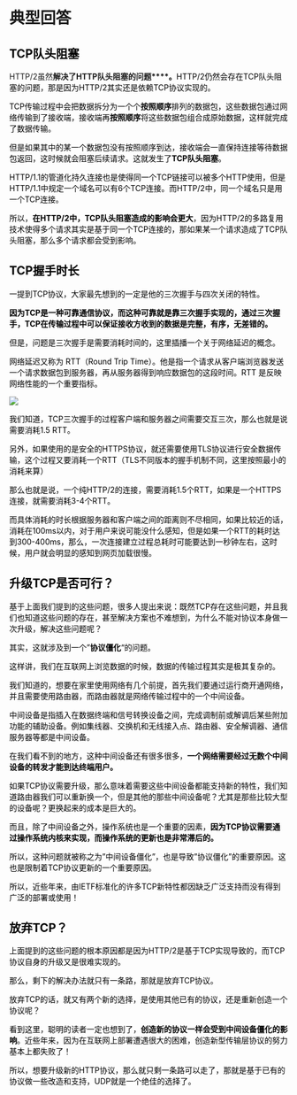 # 典型回答
<font style="color:#000000;"></font>

## <font style="color:#000000;">TCP队头阻塞</font>
<font style="color:#000000;"></font>

HTTP/2虽然**解决了HTTP队头阻塞的问题****<font style="color:#000000;">。</font>**<font style="color:#000000;">HTTP/2仍然会存在TCP队头阻塞的问题，那是因为HTTP/2其实还是依赖TCP协议实现的。</font>

<font style="color:#000000;"></font>

<font style="color:#000000;">TCP传输过程中会把数据拆分为一个个</font>**<font style="color:#000000;">按照顺序</font>**<font style="color:#000000;">排列的数据包，这些数据包通过网络传输到了接收端，接收端再</font>**<font style="color:#000000;">按照顺序</font>**<font style="color:#000000;">将这些数据包组合成原始数据，这样就完成了数据传输。</font>

<font style="color:#000000;"></font>

<font style="color:#000000;">但是如果其中的某一个数据包没有按照顺序到达，接收端会一直保持连接等待数据包返回，这时候就会阻塞后续请求。这就发生了</font>**<font style="color:#000000;">TCP队头阻塞</font>**<font style="color:#000000;">。</font>

<font style="color:#000000;"></font>

<font style="color:#000000;">HTTP/1.1的管道化持久连接也是使得同一个TCP链接可以被多个HTTP使用，但是HTTP/1.1中规定一个域名可以有6个TCP连接。而HTTP/2中，同一个域名只是用一个TCP连接。</font>

<font style="color:#000000;"></font>

<font style="color:#000000;">所以，</font>**<font style="color:#000000;">在HTTP/2中，TCP队头阻塞造成的影响会更大</font>**<font style="color:#000000;">，因为HTTP/2的多路复用技术使得多个请求其实是基于同一个TCP连接的，那如果某一个请求造成了TCP队头阻塞，那么多个请求都会受到影响。</font>

<font style="color:#000000;"></font>

## <font style="color:#000000;">TCP握手时长</font>
<font style="color:#000000;"></font>

<font style="color:#000000;">一提到TCP协议，大家最先想到的一定是他的三次握手与四次关闭的特性。</font>

<font style="color:#000000;"></font>

**<font style="color:#000000;">因为TCP是一种可靠通信协议，而这种可靠就是靠三次握手实现的，通过三次握手，TCP在传输过程中可以保证接收方收到的数据是完整，有序，无差错的。</font>**

**<font style="color:#000000;"></font>**

<font style="color:#000000;">但是，问题是三次握手是需要消耗时间的，这里插播一个关于网络延迟的概念。</font>

<font style="color:#000000;"></font>

<font style="color:#000000;">网络延迟又称为 RTT（Round Trip Time）。他是指一个请求从客户端浏览器发送一个请求数据包到服务器，再从服务器得到响应数据包的这段时间。RTT 是反映网络性能的一个重要指标。</font>

![](https://cdn.nlark.com/yuque/0/2022/jpeg/5378072/1668598284247-2d3cb263-0414-428a-81f2-eeebbb40b444.jpeg)

<font style="color:#000000;">我们知道，TCP三次握手的过程客户端和服务器之间需要交互三次，那么也就是说需要消耗1.5 RTT。</font>

<font style="color:#000000;"></font>

<font style="color:#000000;">另外，如果使用的是安全的HTTPS协议，就还需要使用TLS协议进行安全数据传输，这个过程又要消耗一个RTT（TLS不同版本的握手机制不同，这里按照最小的消耗来算）</font>

<font style="color:#000000;"></font>

<font style="color:#000000;">那么也就是说，一个纯HTTP/2的连接，需要消耗1.5个RTT，如果是一个HTTPS连接，就需要消耗3-4个RTT。</font>

<font style="color:#000000;"></font>

<font style="color:#000000;">而具体消耗的时长根据服务器和客户端之间的距离则不尽相同，如果比较近的话，消耗在100ms以内，对于用户来说可能没什么感知，但是如果一个RTT的耗时达到300-400ms，那么，一次连接建立过程总耗时可能要达到一秒钟左右，这时候，用户就会明显的感知到网页加载很慢。</font>

<font style="color:#000000;"></font>

## <font style="color:#000000;">升级TCP是否可行？</font>
<font style="color:#000000;">基于上面我们提到的这些问题，很多人提出来说：既然TCP存在这些问题，并且我们也知道这些问题的存在，甚至解决方案也不难想到，为什么不能对协议本身做一次升级，解决这些问题呢？</font>

<font style="color:#000000;"></font>

<font style="color:#000000;">其实，这就涉及到一个”</font>**<font style="color:#000000;">协议僵化</font>**<font style="color:#000000;">“的问题。</font>

<font style="color:#000000;"></font>

<font style="color:#000000;">这样讲，我们在互联网上浏览数据的时候，数据的传输过程其实是极其复杂的。</font>

<font style="color:#000000;"></font>

<font style="color:#000000;">我们知道的，想要在家里使用网络有几个前提，首先我们要通过运行商开通网络，并且需要使用路由器，而路由器就是网络传输过程中的一个中间设备。</font>

<font style="color:#000000;"></font>

<font style="color:#000000;">中间设备是指插入在数据终端和信号转换设备之间，完成调制前或解调后某些附加功能的辅助设备。例如集线器、交换机和无线接入点、路由器、安全解调器、通信服务器等都是中间设备。</font>

<font style="color:#000000;"></font>

<font style="color:#000000;">在我们看不到的地方，这种中间设备还有很多很多，</font>**<font style="color:#000000;">一个网络需要经过无数个中间设备的转发才能到达终端用户。</font>**

**<font style="color:#000000;"></font>**

<font style="color:#000000;">如果TCP协议需要升级，那么意味着需要这些中间设备都能支持新的特性，我们知道路由器我们可以重新换一个，但是其他的那些中间设备呢？尤其是那些比较大型的设备呢？更换起来的成本是巨大的。</font>

<font style="color:#000000;"></font>

<font style="color:#000000;">而且，除了中间设备之外，操作系统也是一个重要的因素，</font>**<font style="color:#000000;">因为TCP协议需要通过操作系统内核来实现，而操作系统的更新也是非常滞后的。</font>**

**<font style="color:#000000;"></font>**

<font style="color:#000000;">所以，这种问题就被称之为”中间设备僵化”，也是导致”协议僵化”的重要原因。这也是限制着TCP协议更新的一个重要原因。</font>

<font style="color:#000000;"></font>

<font style="color:#000000;">所以，近些年来，由IETF标准化的许多TCP新特性都因缺乏广泛支持而没有得到广泛的部署或使用！</font>

## <font style="color:#000000;">放弃TCP？</font>
<font style="color:#000000;">上面提到的这些问题的根本原因都是因为HTTP/2是基于TCP实现导致的，而TCP协议自身的升级又是很难实现的。</font>

<font style="color:#000000;"></font>

<font style="color:#000000;">那么，剩下的解决办法就只有一条路，那就是放弃TCP协议。</font>

<font style="color:#000000;"></font>

<font style="color:#000000;">放弃TCP的话，就又有两个新的选择，是使用其他已有的协议，还是重新创造一个协议呢？</font>

<font style="color:#000000;"></font>

<font style="color:#000000;">看到这里，聪明的读者一定也想到了，</font>**<font style="color:#000000;">创造新的协议一样会受到中间设备僵化的影响</font>**<font style="color:#000000;">。近些年来，因为在互联网上部署遭遇很大的困难，创造新型传输层协议的努力基本上都失败了！</font>

<font style="color:#000000;"></font>

<font style="color:#000000;">所以，想要升级新的HTTP协议，那么就只剩一条路可以走了，那就是基于已有的协议做一些改造和支持，UDP就是一个绝佳的选择了。</font>

